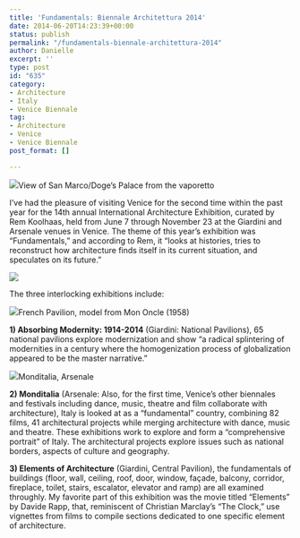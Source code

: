 ```yaml
---
title: 'Fundamentals: Biennale Architettura 2014'
date: 2014-06-20T14:23:39+00:00
status: publish
permalink: "/fundamentals-biennale-architettura-2014"
author: Danielle
excerpt: ''
type: post
id: "635"
category:
- Architecture
- Italy
- Venice Biennale
tag:
- Architecture
- Venice
- Venice Biennale
post_format: []

---
```

  
![](https://farm3.staticflickr.com/2917/14279384457_bfb1e1c6bf_z.jpg)View of San Marco/Doge’s Palace from the vaporetto

I’ve had the pleasure of visiting Venice for the second time within the past year for the 14th annual International Architecture Exhibition, curated by Rem Koolhaas, held from June 7 through November 23 at the Giardini and Arsenale venues in Venice. The theme of this year’s exhibition was “Fundamentals,” and according to Rem, it “looks at histories, tries to reconstruct how architecture finds itself in its current situation, and speculates on its future.”

![](https://farm6.staticflickr.com/5489/14464698164_d99bce24e3_z.jpg)

The three interlocking exhibitions include:

  
![](https://farm4.staticflickr.com/3846/14485992813_f3eab2f23d_z.jpg)French Pavilion, model from Mon Oncle (1958)

**1) Absorbing Modernity: 1914-2014** (Giardini: National Pavilions), 65 national pavilions explore modernization and show “a radical splintering of modernities in a century where the homogenization process of globalization appeared to be the master narrative.”

  
![](https://farm6.staticflickr.com/5194/14465844165_3fa157273a_z.jpg)Monditalia, Arsenale

**2) Monditalia** (Arsenale: Also, for the first time, Venice’s other biennales and festivals including dance, music, theatre and film collaborate with architecture), Italy is looked at as a “fundamental” country, combining 82 films, 41 architectural projects while merging architecture with dance, music and theatre. These exhibitions work to explore and form a “comprehensive portrait” of Italy. The architectural projects explore issues such as national borders, aspects of culture and geography.

**3) Elements of Architecture** (Giardini, Central Pavilion), the fundamentals of buildings (floor, wall, ceiling, roof, door, window, façade, balcony, corridor, fireplace, toilet, stairs, escalator, elevator and ramp) are all examined throughly. My favorite part of this exhibition was the movie titled “Elements” by Davide Rapp, that, reminiscent of Christian Marclay’s “The Clock,” use vignettes from films to compile sections dedicated to one specific element of architecture.